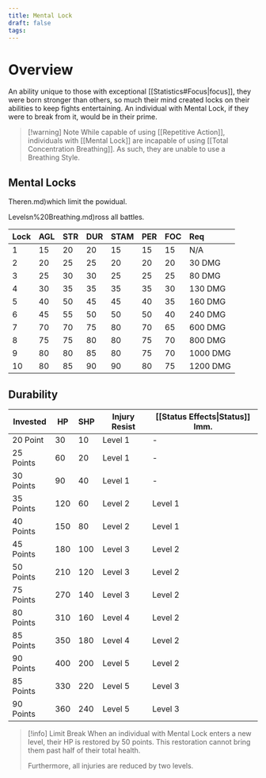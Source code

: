 ```yaml
---
title: Mental Lock
draft: false
tags:
---
```


# Overview

An ability unique to those with exceptional [[Statistics#Focus|focus]], they were born stronger than others, so much their mind created locks on their abilities to keep fights entertaining. An individual with Mental Lock, if they were to break from it, would be in their prime.

> [!warning] Note
> While capable of using [[Repetitive Action]], individuals with [[Mental Lock]] are incapable of using [[Total Concentration Breathing]]. As such, they are unable to use a Breathing Style.
> 
## Mental Locks

There[](Repetitive%20Action.md)n.md)which limit the pow[](Mental%20Lock.md)idual.

Levels[](Total%20Concentration%20Breathing.md)n%20Breathing.md)ross all battles.

| Lock | AGL | STR | DUR | STAM | PER | FOC | Req      |
| ---- | --- | --- | --- | ---- | --- | --- | :------- |
| 1    | 15  | 20  | 20  | 15   | 15  | 15  | N/A      |
| 2    | 20  | 25  | 25  | 20   | 20  | 20  | 30 DMG   |
| 3    | 25  | 30  | 30  | 25   | 25  | 25  | 80 DMG   |
| 4    | 30  | 35  | 35  | 35   | 35  | 30  | 130 DMG  |
| 5    | 40  | 50  | 45  | 45   | 40  | 35  | 160 DMG  |
| 6    | 45  | 55  | 50  | 50   | 50  | 40  | 240 DMG  |
| 7    | 70  | 70  | 75  | 80   | 70  | 65  | 600 DMG  |
| 8    | 75  | 75  | 80  | 80   | 75  | 70  | 800 DMG  |
| 9    | 80  | 80  | 85  | 80   | 75  | 70  | 1000 DMG |
| 10   | 80  | 85  | 90  | 90   | 80  | 75  | 1200 DMG |


## Durability 
| Invested  | HP  | SHP | Injury Resist | [[Status Effects\|Status]] Imm. |
| --------- | --- | --- | ------------- | ------------------------------- |
| 20 Point  | 30  | 10  | Level 1       | -                               |
| 25 Points | 60  | 20  | Level 1       | -                               |
| 30 Points | 90  | 40  | Level 1       | -                               |
| 35 Points | 120 | 60  | Level 2       | Level 1                         |
| 40 Points | 150 | 80  | Level 2       | Level 1                         |
| 45 Points | 180 | 100 | Level 3       | Level 2                         |
| 50 Points | 210 | 120 | Level 3       | Level 2                         |
| 75 Points | 270 | 140 | Level 3       | Level 2                         |
| 80 Points | 310 | 160 | Level 4       | Level 2                         |
| 85 Points | 350 | 180 | Level 4       | Level 2                         |
| 90 Points | 400 | 200 | Level 5       | Level 2                         |
| 85 Points | 330 | 220 | Level 5       | Level 3                         |
| 90 Points | 360 | 240 | Level 5       | Level 3                         |

> [!info] Limit Break
> When an individual with Mental Lock enters a new level, their HP is restored by 50 points. This restoration cannot bring them past half of their total health.
> 
> Furthermore, all injuries are reduced by two levels.


